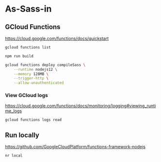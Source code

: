 # As-Sass-in

## GCloud Functions

<https://cloud.google.com/functions/docs/quickstart>

```bash
gcloud functions list

npm run build

gcloud functions deploy compileSass \
    --runtime nodejs12 \
    --memory 128MB \
    --trigger-http \
    --allow-unauthenticated

```

### View GCloud logs

<https://cloud.google.com/functions/docs/monitoring/logging#viewing_runtime_logs>

```bash
gcloud functions logs read
```

## Run locally

<https://github.com/GoogleCloudPlatform/functions-framework-nodejs>

```bash
nr local
```
